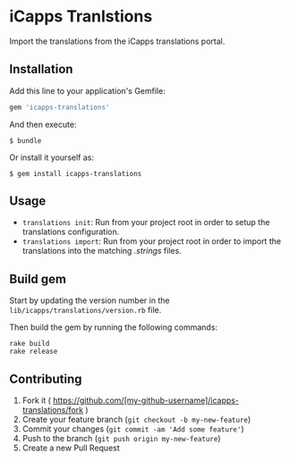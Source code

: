 # iCapps Tranlstions

Import the translations from the iCapps translations portal.

## Installation

Add this line to your application's Gemfile:

```ruby
gem 'icapps-translations'
```

And then execute:

    $ bundle

Or install it yourself as:

    $ gem install icapps-translations

## Usage

- `translations init`: Run from your project root in order to setup the translations configuration.
- `translations import`: Run from your project root in order to import the translations into the matching _.strings_ files.

## Build gem

Start by updating the version number in the `lib/icapps/translations/version.rb` file.

Then build the gem by running the following commands:

    rake build
    rake release

## Contributing

1. Fork it ( https://github.com/[my-github-username]/icapps-translations/fork )
2. Create your feature branch (`git checkout -b my-new-feature`)
3. Commit your changes (`git commit -am 'Add some feature'`)
4. Push to the branch (`git push origin my-new-feature`)
5. Create a new Pull Request
